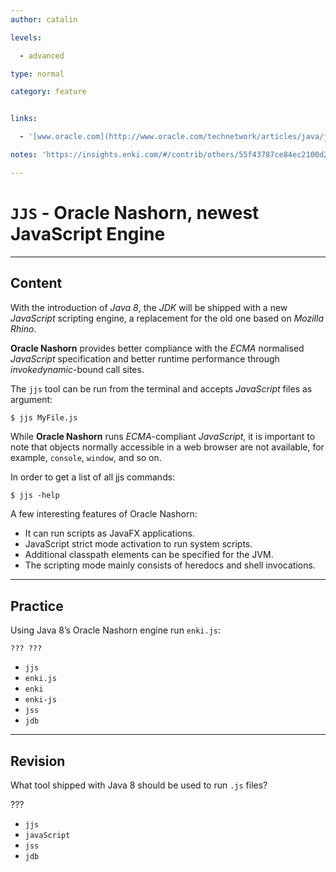 ```yaml
---
author: catalin

levels:

  - advanced

type: normal

category: feature


links:

  - '[www.oracle.com](http://www.oracle.com/technetwork/articles/java/jf14-nashorn-2126515.html){website}'

notes: 'https://insights.enki.com/#/contrib/others/55f43787ce84ec2100d2bb5e?search=kha'

---
```


# `JJS` - Oracle Nashorn, newest JavaScript Engine

---
## Content

With the introduction of *Java 8*, the *JDK* will be shipped with a new *JavaScript* scripting engine, a replacement for the old one based on *Mozilla Rhino*. 

 **Oracle Nashorn** provides better compliance with the *ECMA* normalised *JavaScript* specification and better runtime performance through *invokedynamic*-bound call sites.

The `jjs` tool can be run from the terminal and accepts *JavaScript* files as argument:
```cmd
$ jjs MyFile.js
```

While **Oracle Nashorn** runs *ECMA*-compliant *JavaScript*, it is important to note that objects normally accessible in a web browser are not available, for example, `console`, `window`, and so on.

In order to get a list of all jjs commands:
```
$ jjs -help
```

A few interesting features of Oracle Nashorn:

- It can run scripts as JavaFX applications.
- JavaScript strict mode activation to run system scripts.
- Additional classpath elements can be specified for the JVM.
- The scripting mode mainly consists of heredocs and shell invocations.

---
## Practice

Using Java 8’s Oracle Nashorn engine run `enki.js`:
```
??? ???
```

* `jjs` 
* `enki.js` 
* `enki` 
* `enki-js` 
* `jss` 
* `jdb`

---
## Revision

What tool shipped with Java 8 should be used to run `.js` files?

???


* `jjs` 
* `javaScript` 
* `jss` 
* `jdb`

